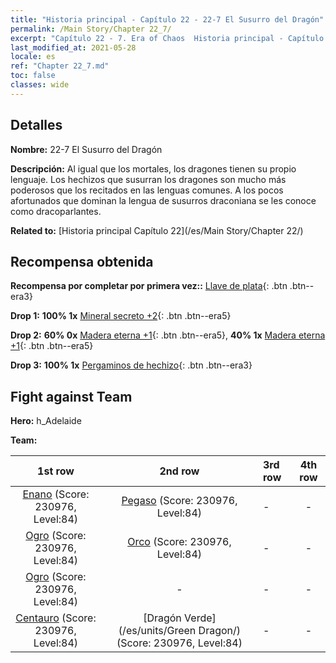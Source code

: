 ```yaml
---
title: "Historia principal - Capítulo 22 - 22-7 El Susurro del Dragón"
permalink: /Main Story/Chapter 22_7/
excerpt: "Capítulo 22 - 7. Era of Chaos  Historia principal - Capítulo 22_7. 22-7 El Susurro del Dragón"
last_modified_at: 2021-05-28
locale: es
ref: "Chapter 22_7.md"
toc: false
classes: wide
---
```


## Detalles

 **Nombre:** 22-7 El Susurro del Dragón

 **Descripción:** Al igual que los mortales, los dragones tienen su propio lenguaje. Los hechizos que susurran los dragones son mucho más poderosos que los recitados en las lenguas comunes. A los pocos afortunados que dominan la lengua de susurros draconiana se les conoce como dracoparlantes.

 **Related to:** [Historia principal Capítulo 22](/es/Main Story/Chapter 22/)

## Recompensa obtenida

 **Recompensa por completar por primera vez::** [Llave de plata](/ItemsES/con_693/){: .btn .btn--era3}

 **Drop 1:** **100% 1x** [Mineral secreto +2](/ItemsES/mat_75/){: .btn .btn--era5}

 **Drop 2:** **60% 0x** [Madera eterna +1](/ItemsES/mat_69/){: .btn .btn--era5}, **40% 1x** [Madera eterna +1](/ItemsES/mat_69/){: .btn .btn--era5}

 **Drop 3:** **100% 1x** [Pergaminos de hechizo](/ItemsES/con_694/){: .btn .btn--era3}


## Fight against Team
 **Hero:** h_Adelaide

 **Team:**


  | 1st row | 2nd row | 3rd row | 4th row |
  |:----:|:----:|:----|:----:|
  | [Enano](/es/units/Dwarf/) (Score: 230976, Level:84)  | [Pegaso](/es/units/Pegasus/) (Score: 230976, Level:84)  | - | - |
  | [Ogro](/es/units/Ogre/) (Score: 230976, Level:84)  | [Orco](/es/units/Orc/) (Score: 230976, Level:84)  | - | - |
  | [Ogro](/es/units/Ogre/) (Score: 230976, Level:84)  | - | - | - |
  | [Centauro](/es/units/Centaur/) (Score: 230976, Level:84)  | [Dragón Verde](/es/units/Green Dragon/) (Score: 230976, Level:84)  | - | - |


